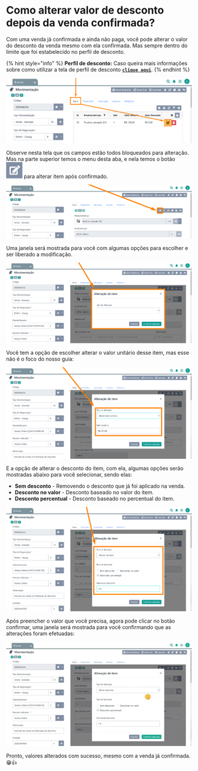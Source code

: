 # Como alterar valor de desconto depois da venda confirmada?

Com uma venda já confirmada e ainda não paga, você pode alterar o valor do desconto da venda mesmo com ela confirmada. Mas sempre dentro do limite que foi estabelecido no perfil de desconto. 

{% hint style="info" %}
**Perfil de desconto:** Caso queira mais informações sobre como utilizar a tela de perfil de desconto [**`clique aqui`**](/erp-v2/funcionalidades/usuarios_vendedores/perfil_desconto.md).
{% endhint %}

![](/erp-v2/assets/guia_utilizacao/guia_alterar_desconto_tela_venda.png)

Observe nesta tela que os campos estão todos bloqueados para alteração. Mas na parte superior temos o menu desta aba, e nela temos o botão <img src="/erp-v2/assets/funcionalidades/icon_editar_cinza.png" alt="" data-size="line"> para alterar item após confirmado.

![](/erp-v2/assets/guia_utilizacao/guia_alterar_desconto_tela_venda_btn_editar.png)

Uma janela será mostrada para você com algumas opções para escolher e ser liberado a modificação.

![](/erp-v2/assets/guia_utilizacao/guia_alterar_desconto_tela_venda_btn_editar_janela_tipo.png)

Você tem a opção de escolher alterar o valor unitário desse item, mas esse não é o foco do nosso guia:

![](/erp-v2/assets/guia_utilizacao/guia_alterar_desconto_tela_venda_btn_editar_janela_tipo_valor_unitario.png)

E a opção de alterar o desconto do item, com ela, algumas opções serão mostradas abaixo para você selecionar, sendo elas:

- **Sem desconto** - Removendo o desconto que já foi aplicado na venda.
- **Desconto no valor** - Desconto baseado no valor do item.
- **Desconto percentual** - Desconto baseado no percentual do item.

![](/erp-v2/assets/guia_utilizacao/guia_alterar_desconto_tela_venda_btn_editar_janela_tipo_valor_desconto.png)

Após preencher o valor que você precisa, agora pode clicar no botão confirmar, uma janela será mostrada para você confirmando que as alterações foram efetuadas:

![](/erp-v2/assets/guia_utilizacao/guia_alterar_desconto_tela_venda_btn_editar_janela_tipo_valor_desconto_salvar.gif)

Pronto, valores alterados com sucesso, mesmo com a venda já confirmada. 😁👍
